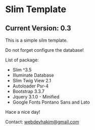 <h1>Slim Template</h1>
<h2>Current Version: 0.3</h2>

<p>This is a simple silm template.</p>
<p>Do not forget configure the database!</p>

<p>List of package:</p>
<ul>
    <li>Slim ^3.5</li>
    <li>Illuminate Database</li>
    <li>Slim Twig View 2.1</li>
    <li>Autoloader Psr-4</li>
    <li>Bootstrap 3.3.7</li>
    <li>Jquery 3.1.0 - Minified</li>
    <li>Google Fonts Pontano Sans and Lato</li>
</ul>

<footer>
    <p>Hace a nice day!</p>
    <p>Contact: <a href="mailto:webdevhakim@gmail.com:">webdevhakim@gmail.com</a></p>
</footer>
